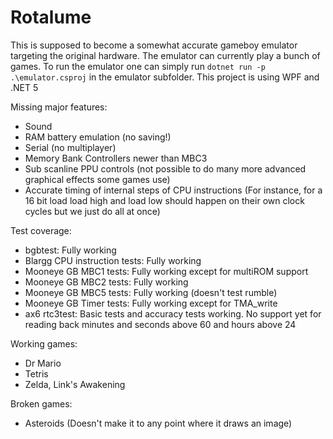 # Rotalume

This is supposed to become a somewhat accurate gameboy emulator targeting the original hardware. The emulator can currently play a bunch of games.
To run the emulator one can simply run ```dotnet run -p .\emulator.csproj``` in the emulator subfolder.
This project is using WPF and .NET 5

Missing major features:
- Sound
- RAM battery emulation (no saving!)
- Serial (no multiplayer)
- Memory Bank Controllers newer than MBC3
- Sub scanline PPU controls (not possible to do many more advanced graphical effects some games use)
- Accurate timing of internal steps of CPU instructions (For instance, for a 16 bit load load high and load low should happen on their own clock cycles but we just do all at once)

Test coverage:
- bgbtest: Fully working
- Blargg CPU instruction tests: Fully working
- Mooneye GB MBC1 tests: Fully working except for multiROM support
- Mooneye GB MBC2 tests: Fully working
- Mooneye GB MBC5 tests: Fully working (doesn't test rumble)
- Mooneye GB Timer tests: Fully working except for TMA_write
- ax6 rtc3test: Basic tests and accuracy tests working. No support yet for reading back minutes and seconds above 60 and hours above 24

Working games:
- Dr Mario
- Tetris
- Zelda, Link's Awakening

Broken games:
- Asteroids (Doesn't make it to any point where it draws an image)

